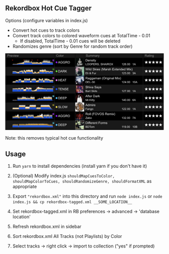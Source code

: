 Rekordbox Hot Cue Tagger
--

Options (configure variables in index.js)
- Convert hot cues to track colors
- Convert track colors to colored waveform cues at TotalTime - 0.01
  - If disabled, TotalTime - 0.01 cues will be deleted
- Randomizes genre (sort by Genre for random track order)

<img src="./screenshot-example.png" width="600"/>

Note: this removes typical hot cue functionality

Usage
--

1. Run `yarn` to install dependencies (install yarn if you don't have it)

2. (Optional) Modify index.js `shouldMapCuesToColor, shouldMapColorToCues, shouldRandomizeGenre, shouldFormatXML` as appropriate

3. Export `"rekordbox.xml"` into this directory and run `node index.js` or `node index.js && cp rekordbox-tagged.xml __SOME_LOCATION__`

4. Set rekordbox-tagged.xml in RB preferences -> advanced -> 'database location'

5. Refresh rekordbox.xml in sidebar

6. Sort rekordbox.xml All Tracks (not Playlists) by Color

7. Select tracks -> right click -> import to collection ("yes" if prompted)
